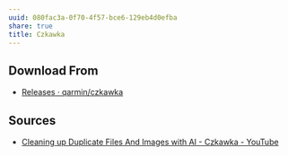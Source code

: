 ```yaml
---
uuid: 080fac3a-0f70-4f57-bce6-129eb4d0efba
share: true
title: Czkawka
---
```

## Download From

* [Releases · qarmin/czkawka](https://github.com/qarmin/czkawka/releases)

## Sources

* [Cleaning up Duplicate Files And Images with AI - Czkawka - YouTube](https://www.youtube.com/watch?v=CWlRiTD4vDc)